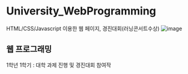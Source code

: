 # University_WebProgramming
HTML/CSS/Javascript 이용한 웹 페이지, 경진대회(러닝콘서트수상)
![image](https://user-images.githubusercontent.com/82349462/121692547-2588e100-cb03-11eb-88e1-35e99a1e085d.png)

## 웹 프로그래밍
1학년 1학기 : 대학 과제 진행 및 경진대회 참여작
